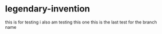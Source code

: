 # legendary-invention
this is for testing
i also am testing this one
this is the last test for the branch name
